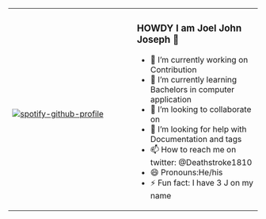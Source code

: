 <table width="100%"> 
  <tr>
  <td width="50%">
      
&nbsp; <br> 
    [![spotify-github-profile](https://spotify-github-profile.vercel.app/api/view?uid=31de5agmmee5t4x7noztgj3u3tce&cover_image=true&theme=default)](https://github.com/kittinan/spotify-github-profile)

    
   

  </td>
  <td width="50%">



### HOWDY I am Joel John Joseph 👋
- 🔭 I’m currently working on Contribution
- 🌱 I’m currently learning Bachelors in computer application
- 👯 I’m looking to collaborate on 
- 🤔 I’m looking for help with Documentation and tags
- 📫 How to reach me on twitter: @Deathstroke1810
- 😄 Pronouns:He/his
- ⚡ Fun fact: I have 3 J on my name



